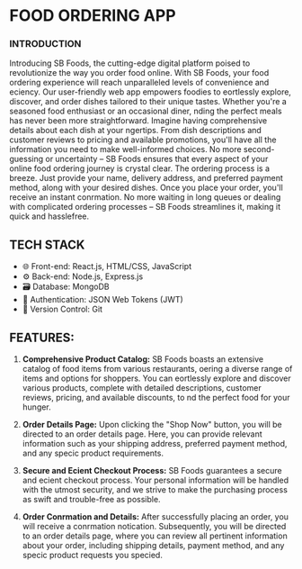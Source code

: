 # FOOD ORDERING APP

### INTRODUCTION

Introducing SB Foods, the cutting-edge digital platform poised to revolutionize the
way you order food online. With SB Foods, your food ordering experience will reach
unparalleled levels of convenience and eciency.
Our user-friendly web app empowers foodies to eortlessly explore, discover, and
order dishes tailored to their unique tastes. Whether you're a seasoned food enthusiast
or an occasional diner, nding the perfect meals has never been more straightforward.
Imagine having comprehensive details about each dish at your ngertips. From dish
descriptions and customer reviews to pricing and available promotions, you'll have all
the information you need to make well-informed choices. No more second-guessing or
uncertainty – SB Foods ensures that every aspect of your online food ordering journey is
crystal clear.
The ordering process is a breeze. Just provide your name, delivery address, and
preferred payment method, along with your desired dishes. Once you place your order,
you'll receive an instant conrmation. No more waiting in long queues or dealing with
complicated ordering processes – SB Foods streamlines it, making it quick and hasslefree.


## TECH STACK

- 🌐 Front-end: React.js, HTML/CSS, JavaScript
- ⚙️ Back-end: Node.js, Express.js
- 🗃️ Database: MongoDB
- 🔑 Authentication: JSON Web Tokens (JWT)
- 🔄 Version Control: Git


 ## FEATURES:
 
1. **Comprehensive Product Catalog:** SB Foods boasts an extensive catalog of food items
from various restaurants, oering a diverse range of items and options for shoppers. You
can eortlessly explore and discover various products, complete with detailed
descriptions, customer reviews, pricing, and available discounts, to nd the perfect food
for your hunger.

2. **Order Details Page:** Upon clicking the "Shop Now" button, you will be directed to an
order details page. Here, you can provide relevant information such as your shipping
address, preferred payment method, and any specic product requirements.

3. **Secure and Ecient Checkout Process:** SB Foods guarantees a secure and ecient
checkout process. Your personal information will be handled with the utmost security,
and we strive to make the purchasing process as swift and trouble-free as possible.

4. **Order Conrmation and Details:** After successfully placing an order, you will receive a
conrmation notication. Subsequently, you will be directed to an order details page,
where you can review all pertinent information about your order, including shipping
details, payment method, and any specic product requests you specied. 
